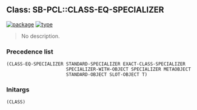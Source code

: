 ## Class: SB-PCL::CLASS-EQ-SPECIALIZER
[![package](https://img.shields.io/badge/Package-SB--PCL-5f9ea0.svg?style=social&colorA=999999)](../) [![type](https://img.shields.io/badge/Type-Class-5f9ea0.svg?style=social&colorA=999999)](../#class) 

> No description.

### Precedence list
```
(CLASS-EQ-SPECIALIZER STANDARD-SPECIALIZER EXACT-CLASS-SPECIALIZER
                      SPECIALIZER-WITH-OBJECT SPECIALIZER METAOBJECT
                      STANDARD-OBJECT SLOT-OBJECT T)
```
### Initargs
```
(CLASS)
```
